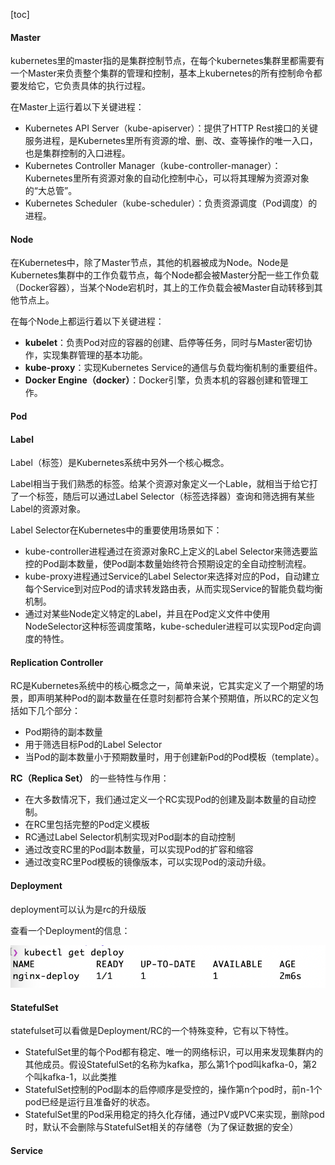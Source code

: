 [toc]



#### Master

kubernetes里的master指的是集群控制节点，在每个kubernetes集群里都需要有一个Master来负责整个集群的管理和控制，基本上kubernetes的所有控制命令都要发给它，它负责具体的执行过程。

在Master上运行着以下关键进程：

* Kubernetes API Server（kube-apiserver）：提供了HTTP Rest接口的关键服务进程，是Kubernetes里所有资源的增、删、改、查等操作的唯一入口，也是集群控制的入口进程。
* Kubernetes Controller Manager（kube-controller-manager）：Kubernetes里所有资源对象的自动化控制中心，可以将其理解为资源对象的“大总管”。
* Kubernetes Scheduler（kube-scheduler）：负责资源调度（Pod调度）的进程。



#### Node

在Kubernetes中，除了Master节点，其他的机器被成为Node。Node是Kubernetes集群中的工作负载节点，每个Node都会被Master分配一些工作负载（Docker容器），当某个Node宕机时，其上的工作负载会被Master自动转移到其他节点上。

在每个Node上都运行着以下关键进程：

* **kubelet**：负责Pod对应的容器的创建、启停等任务，同时与Master密切协作，实现集群管理的基本功能。
* **kube-proxy**：实现Kubernetes Service的通信与负载均衡机制的重要组件。
* **Docker Engine（docker）**：Docker引擎，负责本机的容器创建和管理工作。



#### Pod





#### Label

Label（标签）是Kubernetes系统中另外一个核心概念。

Label相当于我们熟悉的标签。给某个资源对象定义一个Lable，就相当于给它打了一个标签，随后可以通过Label Selector（标签选择器）查询和筛选拥有某些Label的资源对象。

Label Selector在Kubernetes中的重要使用场景如下：

* kube-controller进程通过在资源对象RC上定义的Label Selector来筛选要监控的Pod副本数量，使Pod副本数量始终符合预期设定的全自动控制流程。
* kube-proxy进程通过Service的Label Selector来选择对应的Pod，自动建立每个Service到对应Pod的请求转发路由表，从而实现Service的智能负载均衡机制。
* 通过对某些Node定义特定的Label，并且在Pod定义文件中使用NodeSelector这种标签调度策略，kube-scheduler进程可以实现Pod定向调度的特性。



#### Replication Controller

RC是Kubernetes系统中的核心概念之一，简单来说，它其实定义了一个期望的场景，即声明某种Pod的副本数量在任意时刻都符合某个预期值，所以RC的定义包括如下几个部分：

* Pod期待的副本数量
* 用于筛选目标Pod的Label Selector
* 当Pod的副本数量小于预期数量时，用于创建新Pod的Pod模板（template）。

 **RC（Replica Set）** 的一些特性与作用：

* 在大多数情况下，我们通过定义一个RC实现Pod的创建及副本数量的自动控制。
* 在RC里包括完整的Pod定义模板
* RC通过Label Selector机制实现对Pod副本的自动控制
* 通过改变RC里的Pod副本数量，可以实现Pod的扩容和缩容
* 通过改变RC里Pod模板的镜像版本，可以实现Pod的滚动升级。





#### Deployment

deployment可以认为是rc的升级版

查看一个Deployment的信息：

![image-20210822215916564](image-20210822215916564.png)



#### StatefulSet

statefulset可以看做是Deployment/RC的一个特殊变种，它有以下特性。

* StatefulSet里的每个Pod都有稳定、唯一的网络标识，可以用来发现集群内的其他成员。假设StatefulSet的名称为kafka，那么第1个pod叫kafka-0，第2个叫kafka-1，以此类推
* StatefulSet控制的Pod副本的启停顺序是受控的，操作第n个pod时，前n-1个pod已经是运行且准备好的状态。
* StatefulSet里的Pod采用稳定的持久化存储，通过PV或PVC来实现，删除pod时，默认不会删除与StatefulSet相关的存储卷（为了保证数据的安全）









#### Service





